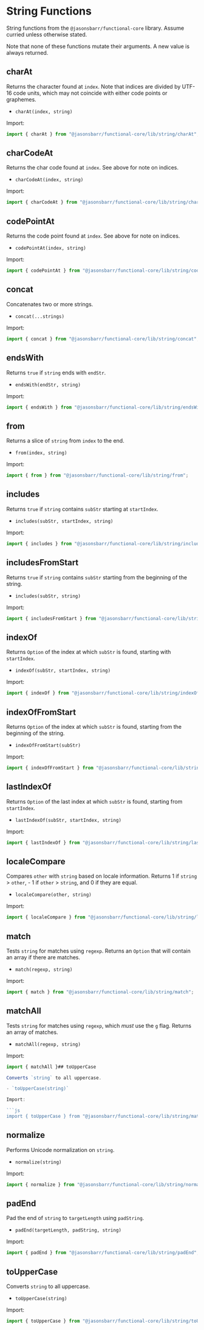 # String Functions

String functions from the `@jasonsbarr/functional-core` library. Assume curried unless otherwise stated.

Note that none of these functions mutate their arguments. A new value is always returned.

## charAt

Returns the character found at `index`. Note that indices are divided by UTF-16 code units, which may not coincide with either code points or graphemes.

- `charAt(index, string)`

Import:

```js
import { charAt } from "@jasonsbarr/functional-core/lib/string/charAt";
```

## charCodeAt

Returns the char code found at `index`. See above for note on indices.

- `charCodeAt(index, string)`

Import:

```js
import { charCodeAt } from "@jasonsbarr/functional-core/lib/string/charCodeAt";
```

## codePointAt

Returns the code point found at `index`. See above for note on indices.

- `codePointAt(index, string)`

Import:

```js
import { codePointAt } from "@jasonsbarr/functional-core/lib/string/codePointAt";
```

## concat

Concatenates two or more strings.

- `concat(...strings)`

Import:

```js
import { concat } from "@jasonsbarr/functional-core/lib/string/concat";
```

## endsWith

Returns `true` if `string` ends with `endStr`.

- `endsWith(endStr, string)`

Import:

```js
import { endsWith } from "@jasonsbarr/functional-core/lib/string/endsWith";
```

## from

Returns a slice of `string` from `index` to the end.

- `from(index, string)`

Import:

```js
import { from } from "@jasonsbarr/functional-core/lib/string/from";
```

## includes

Returns `true` if `string` contains `subStr` starting at `startIndex`.

- `includes(subStr, startIndex, string)`

Import:

```js
import { includes } from "@jasonsbarr/functional-core/lib/string/includes";
```

## includesFromStart

Returns `true` if `string` contains `subStr` starting from the beginning of the string.

- `includes(subStr, string)`

Import:

```js
import { includesFromStart } from "@jasonsbarr/functional-core/lib/string/includesFromStart";
```

## indexOf

Returns `Option` of the index at which `subStr` is found, starting with `startIndex`.

- `indexOf(subStr, startIndex, string)`

Import:

```js
import { indexOf } from "@jasonsbarr/functional-core/lib/string/indexOf";
```

## indexOfFromStart

Returns `Option` of the index at which `subStr` is found, starting from the beginning of the string.

- `indexOfFromStart(subStr)`

Import:

```js
import { indexOfFromStart } from "@jasonsbarr/functional-core/lib/string/indexOfFromStart";
```

## lastIndexOf

Returns `Option` of the last index at which `subStr` is found, starting from `startIndex`.

- `lastIndexOf(subStr, startIndex, string)`

Import:

```js
import { lastIndexOf } from "@jasonsbarr/functional-core/lib/string/lastIndexOf";
```

## localeCompare

Compares `other` with `string` based on locale information. Returns 1 if `string` > `other`, - 1 if `other` > `string`, and 0 if they are equal.

- `localeCompare(other, string)`

Import:

```js
import { localeCompare } from "@jasonsbarr/functional-core/lib/string/localeCompare";
```

## match

Tests `string` for matches using `regexp`. Returns an `Option` that will contain an array if there are matches.

- `match(regexp, string)`

Import:

```js
import { match } from "@jasonsbarr/functional-core/lib/string/match";
```

## matchAll

Tests `string` for matches using `regexp`, which _must_ use the `g` flag. Returns an array of matches.

- `matchAll(regexp, string)`

Import:

```js
import { matchAll }## toUpperCase

Converts `string` to all uppercase.

- `toUpperCase(string)`

Import:

```js
import { toUpperCase } from "@jasonsbarr/functional-core/lib/string/matchAll";
```

## normalize

Performs Unicode normalization on `string`.

- `normalize(string)`

Import:

```js
import { normalize } from "@jasonsbarr/functional-core/lib/string/normalize";
```

## padEnd

Pad the end of `string` to `targetLength` using `padString`.

- `padEnd(targetLength, padString, string)`

Import:

```js
import { padEnd } from "@jasonsbarr/functional-core/lib/string/padEnd";
```

## toUpperCase

Converts `string` to all uppercase.

- `toUpperCase(string)`

Import:

```js
import { toUpperCase } from "@jasonsbarr/functional-core/lib/string/toUpperCase";
```
